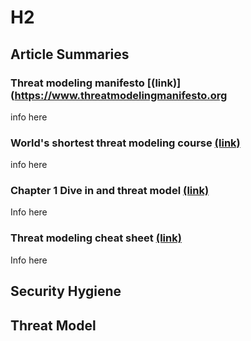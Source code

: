 # H2

## Article Summaries

### Threat modeling manifesto [(link)](https://www.threatmodelingmanifesto.org

info here

### World's shortest threat modeling course [(link)](https://www.youtube.com/playlist?list=PLCVhBqLDKoOOZqKt74QI4pbDUnXSQo0nf)

info here

### Chapter 1 Dive in and threat model [(link)](https://www.oreilly.com/library/view/threat-modeling-designing/9781118810057/9781118810057c01.xhtml#c1)

Info here

### Threat modeling cheat sheet [(link)](https://cheatsheetseries.owasp.org/cheatsheets/Threat_Modeling_Cheat_Sheet.html)

Info here

## Security Hygiene

## Threat Model


